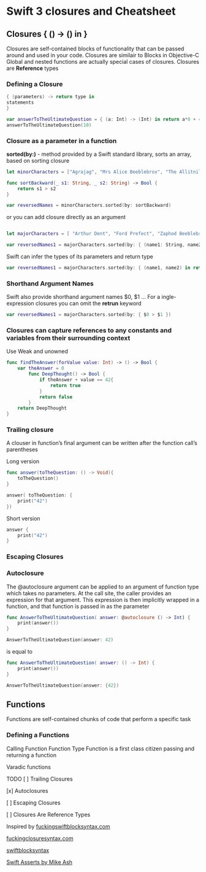 # Swift 3 closures and Cheatsheet

## Closures { () -> () in }
Closures are self-contained blocks of functionality that can be passed around and used in your code.
Closures are similair to Blocks in Objective-C
Global and nested functions are actually special cases of closures.
Closures are **Reference** types

### Defining a Closure

```Swift
{ (parameters) -> return type in
statements
}
```

```Swift
var answerToTheUltimateQuestion = { (a: Int) -> (Int) in return a*0 + 42}
answerToTheUltimateQuestion(10)
```

### Closure as a parameter in a function

**sorted(by:)** - method provided by a Swift standard library, sorts an array, based on sorting closure

```Swift
let minorCharacters = ["Agrajag", "Mrs Alice Beeblebrox", "The Allitnils", "Aseed", "Colin"]

func sortBackward(_ s1: String, _ s2: String) -> Bool {
    return s1 > s2
}

var reversedNames = minorCharacters.sorted(by: sortBackward)

```
or you can add closure directly as an argument

```Swift

let majorCharacters = [ "Arthur Dent", "Ford Prefect", "Zaphod Beeblebrox", "Marvin the Paranoid Android", "Trillian", "Slartibartfast"]

var reversedNames1 = majorCharacters.sorted(by: { (name1: String, name2: String) -> Bool in return name1 > name2 })

```

Swift can infer the types of its parameters and return type

```Swift
var reversedNames1 = majorCharacters.sorted(by: { (name1, name2) in return name1 > name2 })

```

### Shorthand Argument Names

Swift also provide shorthand argument names $0, $1 ... 
For a ingle-expression closures you can omit the **retrun** keyword  

```Swift
var reversedNames1 = majorCharacters.sorted(by: { $0 > $1 })

```

### Closures can capture references to any constants and variables from their surrounding context
Use Weak and unowned  

```Swift
func findTheAnswer(forValue value: Int) -> () -> Bool {
    var theAnswer = 0
        func DeepThought() -> Bool {
            if theAnswer + value == 42{
                return true
            }
            return false
        }
    return DeepThought
}

```

### Trailing closure
A clouser in function’s final argument can be written after the function call’s parentheses

Long version
```Swift
func answer(toTheQuestion: () -> Void){
    toTheQuestion()
}

answer( toTheQuestion: {
    print("42")
})
```

Short version
```Swift
answer {
    print("42")
}
```

### Escaping Closures





### Autoclosure
The @autoclosure argument can be applied to an argument of function type which takes no parameters. At the call site, the caller provides an expression for that argument. This expression is then implicitly wrapped in a function, and that function is passed in as the parameter

```Swift
func AnswerToTheUltimateQuestion( answer: @autoclosure () -> Int) { 
    print(answer()) 
}

AnswerToTheUltimateQuestion(answer: 42)
```
is equal to

```Swift
func AnswerToTheUltimateQuestion( answer: () -> Int) {
    print(answer())
}

AnswerToTheUltimateQuestion(answer: {42})
```

## Functions
Functions are self-contained chunks of code that perform a specific task

### Defining a Functions

Calling Function
Function Type
Function is a first class citizen
passing and returning a function

Varadic functions


TODO
[ ] Trailing Closures

[x] Autoclosures

[ ] Escaping Closures

[ ] Closures Are Reference Types

Inspired by 
[fuckingswiftblocksyntax.com](http://fuckingswiftblocksyntax.com/)

[fuckingclosuresyntax.com](http://fuckingclosuresyntax.com/)

[swiftblocksyntax](https://github.com/chasseurmic/swiftblocksyntax)

[Swift Asserts by Mike Ash](https://www.mikeash.com/pyblog/friday-qa-2016-03-04-swift-asserts.html)

